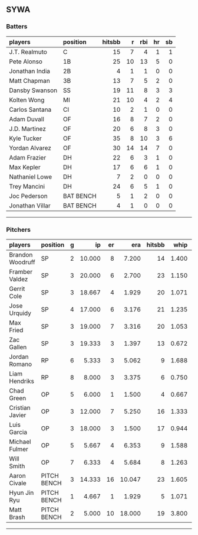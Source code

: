 ## SYWA

### Batters

 |players         |position  | hitsbb|  r| rbi| hr| sb| 
|:---------------|:---------|------:|--:|---:|--:|--:| 
|J.T. Realmuto   |C         |     15|  7|   4|  1|  1| 
|Pete Alonso     |1B        |     25| 10|  13|  5|  0| 
|Jonathan India  |2B        |      4|  1|   1|  0|  0| 
|Matt Chapman    |3B        |     13|  7|   5|  2|  0| 
|Dansby Swanson  |SS        |     19| 11|   8|  3|  3| 
|Kolten Wong     |MI        |     21| 10|   4|  2|  4| 
|Carlos Santana  |CI        |     10|  2|   1|  0|  0| 
|Adam Duvall     |OF        |     16|  8|   7|  2|  0| 
|J.D. Martinez   |OF        |     20|  6|   8|  3|  0| 
|Kyle Tucker     |OF        |     35|  8|  10|  3|  6| 
|Yordan Alvarez  |OF        |     30| 14|  14|  7|  0| 
|Adam Frazier    |DH        |     22|  6|   3|  1|  0| 
|Max Kepler      |DH        |     17|  6|   6|  1|  0| 
|Nathaniel Lowe  |DH        |      7|  2|   0|  0|  0| 
|Trey Mancini    |DH        |     24|  6|   5|  1|  0| 
|Joc Pederson    |BAT BENCH |      5|  1|   2|  0|  0| 
|Jonathan Villar |BAT BENCH |      4|  1|   0|  0|  0| 

* * *

### Pitchers

 
|players          |position    |  g|     ip| er|    era| hitsbb|  whip| so|  w| sv| 
|:----------------|:-----------|--:|------:|--:|------:|------:|-----:|--:|--:|--:| 
|Brandon Woodruff |SP          |  2| 10.000|  8|  7.200|     14| 1.400| 18|  1|  0| 
|Framber Valdez   |SP          |  3| 20.000|  6|  2.700|     23| 1.150| 15|  1|  0| 
|Gerrit Cole      |SP          |  3| 18.667|  4|  1.929|     20| 1.071| 25|  2|  0| 
|Jose Urquidy     |SP          |  4| 17.000|  6|  3.176|     21| 1.235| 15|  1|  0| 
|Max Fried        |SP          |  3| 19.000|  7|  3.316|     20| 1.053| 20|  2|  0| 
|Zac Gallen       |SP          |  3| 19.333|  3|  1.397|     13| 0.672| 21|  2|  0| 
|Jordan Romano    |RP          |  6|  5.333|  3|  5.062|      9| 1.688|  6|  0|  4| 
|Liam Hendriks    |RP          |  8|  8.000|  3|  3.375|      6| 0.750| 11|  1|  5| 
|Chad Green       |OP          |  5|  6.000|  1|  1.500|      4| 0.667|  9|  0|  1| 
|Cristian Javier  |OP          |  3| 12.000|  7|  5.250|     16| 1.333| 14|  1|  0| 
|Luis Garcia      |OP          |  3| 18.000|  3|  1.500|     17| 0.944| 23|  2|  0| 
|Michael Fulmer   |OP          |  5|  5.667|  4|  6.353|      9| 1.588|  2|  0|  0| 
|Will Smith       |OP          |  7|  6.333|  4|  5.684|      8| 1.263|  6|  0|  0| 
|Aaron Civale     |PITCH BENCH |  3| 14.333| 16| 10.047|     23| 1.605| 16|  1|  0| 
|Hyun Jin Ryu     |PITCH BENCH |  1|  4.667|  1|  1.929|      5| 1.071|  3|  0|  0| 
|Matt Brash       |PITCH BENCH |  2|  5.000| 10| 18.000|     19| 3.800|  6|  0|  0| 


* * *


